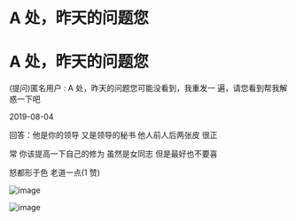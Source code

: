 # A 处，昨天的问题您

# A 处，昨天的问题您

(提问)匿名用户 : A 处，昨天的问题您可能没看到，我重发一 遍，请您看到帮我解惑一下吧

2019-08-04

回答：他是你的领导 又是领导的秘书 他人前人后两张皮 很正

常 你该提高一下自己的修为 虽然是女同志 但是最好也不要喜

怒都形于色 老道一点(1 赞)

![image](img/Image_075.png)

![image](img/Image_076.png)